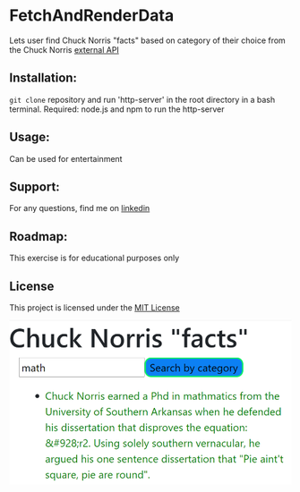 # FetchAndRenderData

Lets user find Chuck Norris "facts" based on category of their choice from the Chuck Norris [external API](https://api.chucknorris.io/)

## Installation:
`git clone` repository and run 'http-server' in the root directory in a bash terminal.  Required: node.js and npm to run the http-server

## Usage:
Can be used for entertainment

## Support:
For any questions, find me on [linkedin](https://www.linkedin.com/in/simrat-karamjeet/)

## Roadmap:
This exercise is for educational purposes only

## License
This project is licensed under the [MIT License](https://github.com/skaramje/Build-a-Formik-Form/blob/master/LICENSE)

![Chuck Norris facts](https://github.com/skaramje/FetchAndRenderData/blob/master/snapshot.png)
